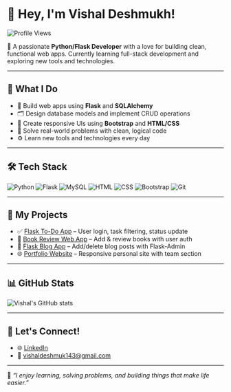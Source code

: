 # 👋 Hey, I'm Vishal Deshmukh!

![Profile Views](https://komarev.com/ghpvc/?username=vishaldeshmukh2k6&label=PROFILE+VIEWS&color=0e75b6&style=flat)

🚀 A passionate **Python/Flask Developer** with a love for building clean, functional web apps. Currently learning full-stack development and exploring new tools and technologies.

---

## 💼 What I Do

- 🔧 Build web apps using **Flask** and **SQLAlchemy**
- 🗂 Design database models and implement CRUD operations
- 🎨 Create responsive UIs using **Bootstrap** and **HTML/CSS**
- 🧠 Solve real-world problems with clean, logical code
- ⚙️ Learn new tools and technologies every day

---

## 🛠️ Tech Stack

![Python](https://img.shields.io/badge/-Python-3776AB?style=flat&logo=python&logoColor=white)
![Flask](https://img.shields.io/badge/-Flask-000000?style=flat&logo=flask)
![MySQL](https://img.shields.io/badge/-MySQL-00758F?style=flat&logo=mysql&logoColor=white)
![HTML](https://img.shields.io/badge/-HTML5-E34F26?style=flat&logo=html5&logoColor=white)
![CSS](https://img.shields.io/badge/-CSS3-1572B6?style=flat&logo=css3)
![Bootstrap](https://img.shields.io/badge/-Bootstrap-563D7C?style=flat&logo=bootstrap)
![Git](https://img.shields.io/badge/-Git-F05032?style=flat&logo=git&logoColor=white)

---

## 📂 My Projects

- ✅ [Flask To-Do App](https://github.com/vishaldeshmukh2k6/flask-todo-app) – User login, task filtering, status update
- 📖 [Book Review Web App](https://github.com/vishaldeshmukh2k6/flask-book-review) – Add & review books with user auth
- 📝 [Flask Blog App](https://github.com/vishaldeshmukh2k6/flask-blog) – Add/delete blog posts with Flask-Admin
- 🌐 [Portfolio Website](https://github.com/vishaldeshmukh2k6/portfolio-site) – Responsive personal site with team section

---

## 📊 GitHub Stats

![Vishal's GitHub stats](https://github-readme-stats.vercel.app/api?username=vishaldeshmukh2k6&show_icons=true&theme=radical)

---

## 🤝 Let's Connect!

- 🌐 [LinkedIn](https://www.linkedin.com/in/coder2024/)
- 📧 vishaldeshmuk143@gmail.com

---

🧠 *“I enjoy learning, solving problems, and building things that make life easier.”*

